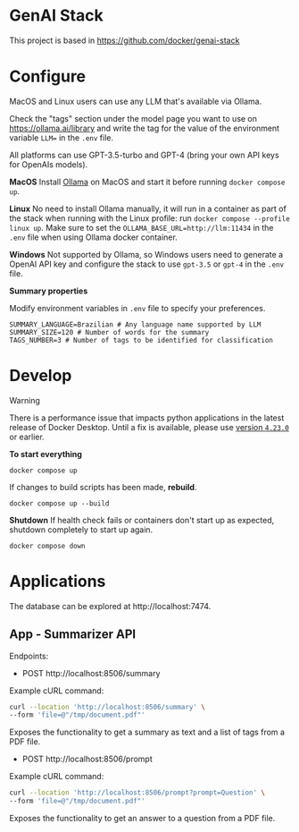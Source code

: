# GenAI Stack

This project is based in https://github.com/docker/genai-stack

# Configure

MacOS and Linux users can use any LLM that's available via Ollama. 

Check the "tags" section under the model page you want to use on https://ollama.ai/library and write the tag for the value of the environment variable `LLM=` in the `.env` file.

All platforms can use GPT-3.5-turbo and GPT-4 (bring your own API keys for OpenAIs models).

**MacOS**
Install [Ollama](https://ollama.ai) on MacOS and start it before running `docker compose up`.

**Linux**
No need to install Ollama manually, it will run in a container as
part of the stack when running with the Linux profile: run `docker compose --profile linux up`.
Make sure to set the `OLLAMA_BASE_URL=http://llm:11434` in the `.env` file when using Ollama docker container.

**Windows**
Not supported by Ollama, so Windows users need to generate a OpenAI API key and configure the stack to use `gpt-3.5` or `gpt-4` in the `.env` file.

**Summary properties**

Modify environment variables in `.env` file to specify your preferences.

```
SUMMARY_LANGUAGE=Brazilian # Any language name supported by LLM
SUMMARY_SIZE=120 # Number of words for the summary
TAGS_NUMBER=3 # Number of tags to be identified for classification
```

# Develop

> [!WARNING]
> There is a performance issue that impacts python applications in the latest release of Docker Desktop. Until a fix is available, please use [version `4.23.0`](https://docs.docker.com/desktop/release-notes/#4230) or earlier.

**To start everything**
```
docker compose up
```
If changes to build scripts has been made, **rebuild**.
```
docker compose up --build
```

**Shutdown**
If health check fails or containers don't start up as expected, shutdown
completely to start up again.
```
docker compose down
```

# Applications

The database can be explored at http://localhost:7474.

## App - Summarizer API

Endpoints:

  - POST http://localhost:8506/summary

Example cURL command:

```bash
curl --location 'http://localhost:8506/summary' \
--form 'file=@"/tmp/document.pdf"'
```

Exposes the functionality to get a summary as text and a list of tags from a PDF file.

  - POST http://localhost:8506/prompt

Example cURL command:

```bash
curl --location 'http://localhost:8506/prompt?prompt=Question' \
--form 'file=@"/tmp/document.pdf"'
```

Exposes the functionality to get an answer to a question from a PDF file.
